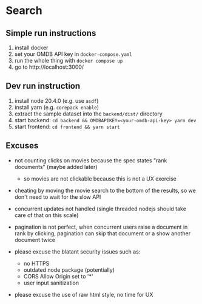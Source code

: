 # Search

## Simple run instructions

1. install docker
1. set your OMDB API key in `docker-compose.yaml`
1. run the whole thing with `docker compose up`
1. go to http://localhost:3000/ 

## Dev run instruction

1. install node 20.4.0 (e.g. use `asdf`)
1. install yarn (e.g. `corepack enable`)
1. extract the sample dataset into the `backend/dist/` directory 
1. start backend: `cd backend && OMDBAPIKEY=<your-omdb-api-key> yarn dev`
1. start frontend: `cd frontend && yarn start`

## Excuses

* not counting clicks on movies because the spec states "rank documents" (maybe added later)
  * so movies are not clickable because this is not a UX exercise
* cheating by moving the movie search to the bottom of the results, so we don't need to wait for the slow API
* concurrent updates not handled (single threaded nodejs should take care of that on this scale)
* pagination is not perfect, when concurrent users raise a document in rank by clicking, pagination can skip that document or a show another document twice  

* please excuse the blatant security issues such as:
  * no HTTPS
  * outdated node package (potentially)
  * CORS Allow Origin set to '*'
  * user input sanitization
* please excuse the use of raw html style, no time for UX 